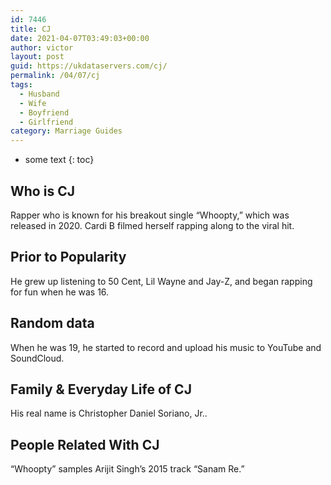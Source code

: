 ```yaml
---
id: 7446
title: CJ
date: 2021-04-07T03:49:03+00:00
author: victor
layout: post
guid: https://ukdataservers.com/cj/
permalink: /04/07/cj
tags:
  - Husband
  - Wife
  - Boyfriend
  - Girlfriend
category: Marriage Guides
---
```


* some text
{: toc}


## Who is CJ



Rapper who is known for his breakout single &#8220;Whoopty,&#8221; which was released in 2020. Cardi B filmed herself rapping along to the viral hit.

                
                
                
## Prior to Popularity



He grew up listening to 50 Cent, Lil Wayne and Jay-Z, and began rapping for fun when he was 16.

                
                
                
## Random data



When he was 19, he started to record and upload his music to YouTube and SoundCloud.

                
                
                
## Family & Everyday Life of CJ



His real name is Christopher Daniel Soriano, Jr..

                
                
                
## People Related With CJ



&#8220;Whoopty&#8221; samples Arijit Singh&#8217;s 2015 track &#8220;Sanam Re.&#8221;

                
              
            
          
          
          